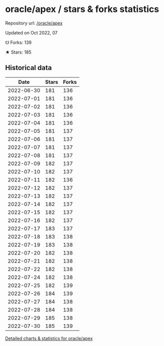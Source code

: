 # oracle/apex / stars & forks statistics

Repository url: [/oracle/apex](https://github.com/oracle/apex)

Updated on Oct 2022, 07

☋ Forks: 139

★ Stars: 185

## Historical data
| Date | Stars | Forks |
|------|-------|-------|
| 2022-06-30 | 181 | 136 | 
| 2022-07-01 | 181 | 136 | 
| 2022-07-02 | 181 | 136 | 
| 2022-07-03 | 181 | 136 | 
| 2022-07-04 | 181 | 136 | 
| 2022-07-05 | 181 | 137 | 
| 2022-07-06 | 181 | 137 | 
| 2022-07-07 | 181 | 137 | 
| 2022-07-08 | 181 | 137 | 
| 2022-07-09 | 182 | 137 | 
| 2022-07-10 | 182 | 137 | 
| 2022-07-11 | 182 | 136 | 
| 2022-07-12 | 182 | 137 | 
| 2022-07-13 | 182 | 137 | 
| 2022-07-14 | 182 | 137 | 
| 2022-07-15 | 182 | 137 | 
| 2022-07-16 | 182 | 137 | 
| 2022-07-17 | 183 | 137 | 
| 2022-07-18 | 183 | 138 | 
| 2022-07-19 | 183 | 138 | 
| 2022-07-20 | 182 | 138 | 
| 2022-07-21 | 182 | 138 | 
| 2022-07-22 | 182 | 138 | 
| 2022-07-24 | 182 | 138 | 
| 2022-07-25 | 182 | 139 | 
| 2022-07-26 | 184 | 139 | 
| 2022-07-27 | 184 | 138 | 
| 2022-07-28 | 184 | 138 | 
| 2022-07-29 | 185 | 138 | 
| 2022-07-30 | 185 | 139 | 


[Detailed charts & statistics for oracle/apex](https://reviewgithub.com/rep/oracle/apex)
